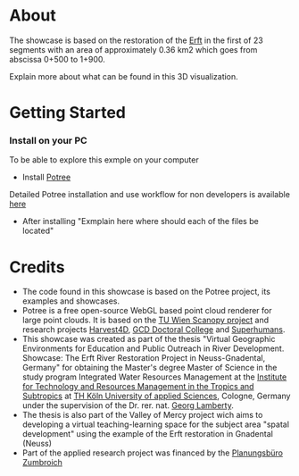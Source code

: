 # About
The showcase is based on the restoration of the [Erft](https://www.erftverband.de/bauarbeiten-der-erft-renaturierung-in-neuss-gnadental-haben-begonnen/) in the first of 23 segments with an area of approximately 0.36 km2 which goes from abscissa 0+500 to 1+900. 

Explain more about what can be found in this 3D visualization. 

# Getting Started

### Install on your PC

To be able to explore this exmple on your computer 

* Install [Potree](https://github.com/potree/potree/tree/develop)

Detailed Potree installation and use workflow for non developers is available [here](https://github.com/Isaramirezca/vge-workflow/blob/isa-branch/Potree.ipynb)

* After installing "Exmplain here where should each of the files be located"

# Credits

* The code found in this showcase is based on the Potree project, its examples and showcases.
* Potree is a free open-source WebGL based point cloud renderer for large point clouds. It is based on the [TU Wien Scanopy project](https://www.cg.tuwien.ac.at/research/projects/Scanopy/) and research projects [Harvest4D](https://harvest4d.org/), [GCD Doctoral College](https://gcd.tuwien.ac.at/) and [Superhumans](https://www.cg.tuwien.ac.at/research/projects/Superhumans/).
* This showcase was created as part of the thesis "Virtual Geographic Environments for Education and Public Outreach in River Development. Showcase: The Erft River Restoration Project in Neuss-Gnadental, Germany" for obtaining the Master's degree Master of Science in the study program Integrated Water Resources Management at the [Institute for Technology and Resources Management in the Tropics and Subtropics](https://www.tt.th-koeln.de/) at [TH Köln University of applied Sciences](https://www.th-koeln.de/), Cologne, Germany under the supervision of the Dr. rer. nat. [Georg Lamberty](https://www.th-koeln.de/personen/georg.lamberty/).
* The thesis is also part of the Valley of Mercy project wich aims to developing a virtual teaching-learning space for the subject area "spatal development" using the example of the Erft restoration in Gnadental (Neuss)
* Part of the applied research project was financed by the [Planungsbüro Zumbroich](https://www.zumbroich.com/de/home)

